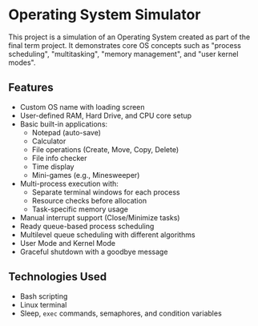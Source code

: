 #  Operating System Simulator 

This project is a simulation of an Operating System created as part of the  final term project. 
It demonstrates core OS concepts such as "process scheduling", "multitasking", "memory management", and "user kernel modes".



##  Features

- Custom OS name with loading screen
- User-defined RAM, Hard Drive, and CPU core setup
- Basic built-in applications:
  - Notepad (auto-save)
  - Calculator
  - File operations (Create, Move, Copy, Delete)
  - File info checker
  - Time display
  - Mini-games (e.g., Minesweeper)
- Multi-process execution with:
  - Separate terminal windows for each process
  - Resource checks before allocation
  - Task-specific memory usage
- Manual interrupt support (Close/Minimize tasks)
- Ready queue-based process scheduling
- Multilevel queue scheduling with different algorithms
- User Mode and Kernel Mode
- Graceful shutdown with a goodbye message

##  Technologies Used

- Bash scripting
- Linux terminal
- Sleep, `exec` commands, semaphores, and condition variables

